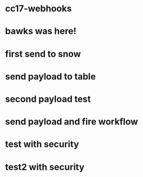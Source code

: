 # cc17-webhooks
# bawks was here!
# first send to snow
# send payload to table
# second payload test
# send payload and fire workflow
# test with security
# test2 with security
